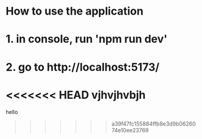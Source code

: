 # How to use the application
# 1. in console, run 'npm run dev'
# 2. go to http://localhost:5173/

<<<<<<< HEAD
vjhvjhvbjh
=======
hello
>>>>>>> a39f47fc155884ffb8e3d9b0626074e10ee23769
